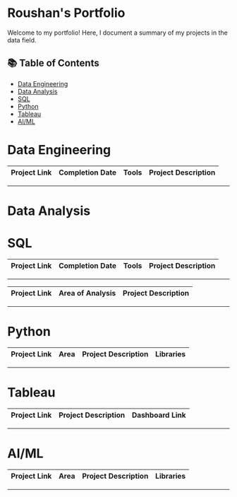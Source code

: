 # Roushan's Portfolio

Welcome to my portfolio! Here, I document a summary of my projects in the data field.

## 📚 Table of Contents
- [Data Engineering](#data-engineering)
- [Data Analysis](#data-analysis)
- [SQL](#sql)
- [Python](#python)
- [Tableau](#tableau)
- [AI/ML](#al_ml)


# Data Engineering

| Project Link | Completion Date | Tools | Project Description | 
|---|---|---|---|


***
# Data Analysis

# SQL

| Project Link | Completion Date | Tools | Project Description | 
|---|---|---|---|


***

| Project Link | Area of Analysis | Project Description | 
|---|---|---|


***

# Python

| Project Link | Area | Project Description | Libraries |    
|---|---|---|---|


***

# Tableau

| Project Link | Project Description | Dashboard Link |
|---|---|---|


***

# AI/ML

| Project Link | Area | Project Description | Libraries |    
|---|---|---|---|


***

